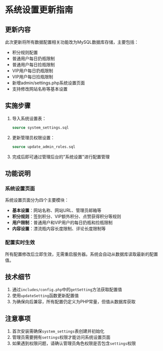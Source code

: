 # 系统设置更新指南

## 更新内容

此次更新将所有数据配置相关功能改为MySQL数据库存储，主要包括：
- 积分规则配置
- 普通用户每日扔瓶限制
- 普通用户每日捡瓶限制
- VIP用户每日扔瓶限制
- VIP用户每日捡瓶限制
- 新增admin/settings.php系统设置页面
- 支持修改网站名称等基本设置

## 实施步骤

1. 导入系统设置表：
   ```sql
   source system_settings.sql
   ```

2. 更新管理员权限设置：
   ```sql
   source update_admin_roles.sql
   ```

3. 完成后即可通过管理后台的"系统设置"进行配置管理

## 功能说明

### 系统设置页面

系统设置页面分为四个主要模块：
- **基本设置**：网站名称、网站URL、管理员邮箱等
- **积分规则**：签到积分、VIP额外积分、点赞获得积分等规则
- **用户限制**：普通用户和VIP用户的每日扔瓶和捡瓶限制
- **内容设置**：漂流瓶内容长度限制、评论长度限制等

### 配置实时生效

所有配置修改后立即生效，无需重启服务器。系统会自动从数据库读取最新的配置值。

## 技术细节

1. 通过`includes/config.php`中的`getSetting`方法获取配置值
2. 使用`updateSetting`函数更新配置值
3. 为确保向后兼容，所有配置仍定义为PHP常量，但值从数据库获取

## 注意事项

1. 首次安装需确保`system_settings`表创建并初始化
2. 管理员需要拥有`settings`权限才能访问系统设置页面
3. 如果遇到权限问题，请确认管理员角色权限是否包含`settings`权限 